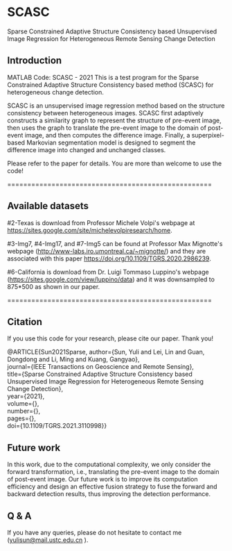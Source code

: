 # SCASC
Sparse Constrained Adaptive Structure Consistency based Unsupervised Image Regression for Heterogeneous Remote Sensing Change Detection

## Introduction
MATLAB Code: SCASC - 2021
This is a test program for the Sparse Constrained Adaptive Structure Consistency based method (SCASC) for heterogeneous change detection.

SCASC is an unsupervised image regression method based on the  structure consistency between heterogeneous images. SCASC first adaptively 
constructs a similarity graph to represent the structure of pre-event image, then uses the graph to translate the pre-event image to the 
domain of post-event image, and then computes the difference image. Finally, a superpixel-based Markovian segmentation model is designed 
to segment the difference image into changed and unchanged classes. 

Please refer to the paper for details. You are more than welcome to use the code! 

===================================================

## Available datasets

#2-Texas is download from Professor Michele Volpi's webpage at https://sites.google.com/site/michelevolpiresearch/home.

#3-Img7, #4-Img17, and #7-Img5 can be found at Professor Max Mignotte's webpage (http://www-labs.iro.umontreal.ca/~mignotte/) and they are associated with this paper https://doi.org/10.1109/TGRS.2020.2986239.

#6-California is download from Dr. Luigi Tommaso Luppino's webpage (https://sites.google.com/view/luppino/data) and it was downsampled to 875*500 as shown in our paper.

===================================================

## Citation

If you use this code for your research, please cite our paper. Thank you!

@ARTICLE{Sun2021Sparse,
  author={Sun, Yuli and Lei, Lin and Guan, Dongdong and Li, Ming and Kuang, Gangyao},  
  journal={IEEE Transactions on Geoscience and Remote Sensing},   
  title={Sparse Constrained Adaptive Structure Consistency based Unsupervised Image Regression for Heterogeneous Remote Sensing Change Detection},   
  year={2021},  
  volume={},  
  number={},  
  pages={},  
  doi={10.1109/TGRS.2021.3110998}}  

## Future work

In this work, due to the computational complexity, we only consider the forward transformation, i.e., translating the pre-event image to the domain of post-event image. 
Our future work is to improve its computation efficiency and design an effective fusion strategy to fuse the forward and backward detection results, 
thus improving the detection performance.

## Q & A

If you have any queries, please do not hesitate to contact me (yulisun@mail.ustc.edu.cn ).
